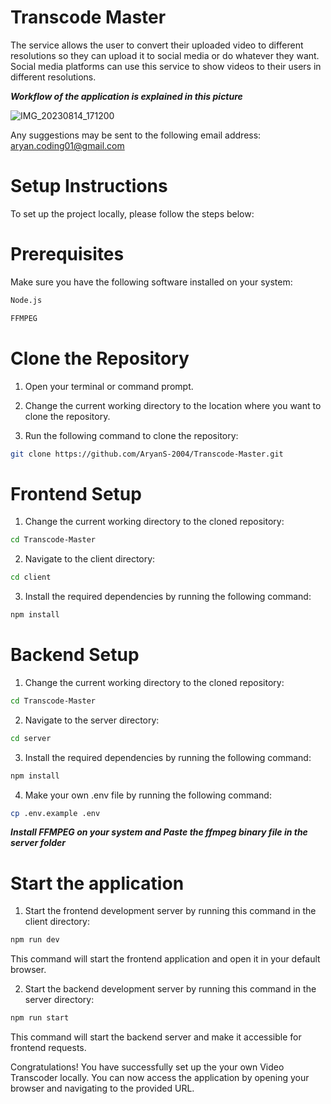 # Transcode Master


The service allows the user to convert their uploaded video to different resolutions so they can upload it to social media or do whatever they want. Social media platforms can use this service to show videos to their users in different resolutions.


***Workflow of the application is explained in this picture***

![IMG_20230814_171200](https://github.com/AryanS-2004/Transcode-Master/assets/102866440/a1bd759e-aefe-4c5e-9d35-da56be4bb69f)


Any suggestions may be sent to the following email address: aryan.coding01@gmail.com


# Setup Instructions

To set up the project locally, please follow the steps below:

# Prerequisites
Make sure you have the following software installed on your system:

```bash
Node.js   
```
```bash
FFMPEG
```

# Clone the Repository
1. Open your terminal or command prompt.
   
   
2. Change the current working directory to the location where you want to clone the repository.


3. Run the following command to clone the repository:  
```bash
git clone https://github.com/AryanS-2004/Transcode-Master.git
```

# Frontend Setup
1. Change the current working directory to the cloned repository:  
```bash
cd Transcode-Master
```

2. Navigate to the client directory:  
```bash
cd client
```

3. Install the required dependencies by running the following command: 
```bash 
npm install
```


# Backend Setup
1. Change the current working directory to the cloned repository:  
```bash
cd Transcode-Master
```

2. Navigate to the server directory:  
```bash
cd server
```

3. Install the required dependencies by running the following command:
```bash  
npm install
```

4. Make your own .env file by running the following command:
```bash  
cp .env.example .env
```

***Install FFMPEG on your system and Paste the ffmpeg binary file in the server folder***

# Start the application

1. Start the frontend development server by running this command in the client directory: 
```bash   
npm run dev
```
This command will start the frontend application and open it in your default browser.

2. Start the backend development server  by running this command in the server directory:
```bash  
npm run start
```
This command will start the backend server and make it accessible for frontend requests.

Congratulations! You have successfully set up the your own Video Transcoder locally. You can now access the application by opening your browser and navigating to the provided URL.
